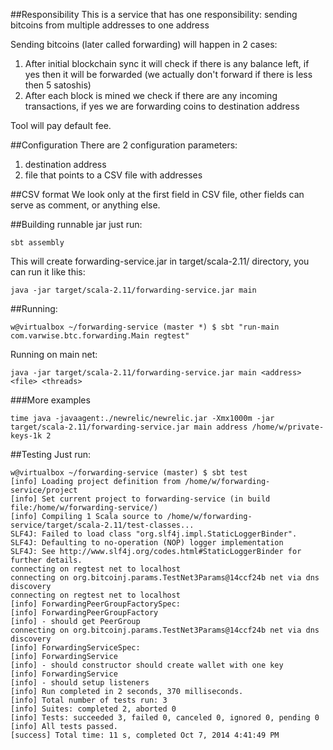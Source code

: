 ##Responsibility
This is a service that has one responsibility: sending bitcoins from multiple addresses to one address

Sending bitcoins (later called forwarding) will happen in 2 cases:  
1. After initial blockchain sync it will check if there is any balance left, if yes then it will be forwarded (we actually don't forward if there is less then 5 satoshis)  
2. After each block is mined we check if there are any incoming transactions, if yes we are forwarding coins to destination address  

Tool will pay default fee.
 
##Configuration
There are 2 configuration parameters:   
1. destination address  
2. file that points to a CSV file with addresses  

##CSV format
We look only at the first field in CSV file, other fields can serve as comment, or anything else.

##Building runnable jar
just run:
```
sbt assembly
```

This will create forwarding-service.jar in target/scala-2.11/ directory, you can run it like this:

```
java -jar target/scala-2.11/forwarding-service.jar main
```

##Running:
```
w@virtualbox ~/forwarding-service (master *) $ sbt "run-main com.varwise.btc.forwarding.Main regtest"
```

Running on main net:
```
java -jar target/scala-2.11/forwarding-service.jar main <address> <file> <threads>
```

###More examples
```
time java -javaagent:./newrelic/newrelic.jar -Xmx1000m -jar target/scala-2.11/forwarding-service.jar main address /home/w/private-keys-1k 2
```

##Testing
Just run:  
```
w@virtualbox ~/forwarding-service (master) $ sbt test
[info] Loading project definition from /home/w/forwarding-service/project
[info] Set current project to forwarding-service (in build file:/home/w/forwarding-service/)
[info] Compiling 1 Scala source to /home/w/forwarding-service/target/scala-2.11/test-classes...
SLF4J: Failed to load class "org.slf4j.impl.StaticLoggerBinder".
SLF4J: Defaulting to no-operation (NOP) logger implementation
SLF4J: See http://www.slf4j.org/codes.html#StaticLoggerBinder for further details.
connecting on regtest net to localhost
connecting on org.bitcoinj.params.TestNet3Params@14ccf24b net via dns discovery
connecting on regtest net to localhost
[info] ForwardingPeerGroupFactorySpec:
[info] ForwardingPeerGroupFactory
[info] - should get PeerGroup
connecting on org.bitcoinj.params.TestNet3Params@14ccf24b net via dns discovery
[info] ForwardingServiceSpec:
[info] ForwardingService
[info] - should constructor should create wallet with one key
[info] ForwardingService
[info] - should setup listeners
[info] Run completed in 2 seconds, 370 milliseconds.
[info] Total number of tests run: 3
[info] Suites: completed 2, aborted 0
[info] Tests: succeeded 3, failed 0, canceled 0, ignored 0, pending 0
[info] All tests passed.
[success] Total time: 11 s, completed Oct 7, 2014 4:41:49 PM
```
